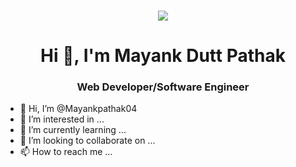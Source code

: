<h3 align="center"><a  href="https://github.com/godfathxx" target="_self"><img src="https://media.giphy.com/media/qEqiI3Oq7vBkoE236M/giphy.gif"></a> 
 <h1 align="center">Hi 👋, I'm Mayank Dutt Pathak</h1> 
 <h3 align="center">Web Developer/Software Engineer</h3> 



- 👋 Hi, I’m @Mayankpathak04
- 👀 I’m interested in ...
- 🌱 I’m currently learning ...
- 💞️ I’m looking to collaborate on ...
- 📫 How to reach me ...

<!---
Mayankpathak04/Mayankpathak04 is a ✨ special ✨ repository because its `README.md` (this file) appears on your GitHub profile.
You can click the Preview link to take a look at your changes.
--->
